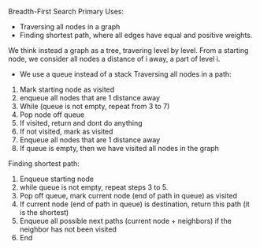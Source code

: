 Breadth-First Search
Primary Uses:
- Traversing all nodes in a graph
- Finding shortest path, where all edges have equal and positive weights. 

We think instead a graph as a tree, travering level by level. From a starting node, we consider all nodes a distance of i away, a part of level i.
- We use a queue instead of a stack
Traversing all nodes in a path:
1. Mark starting node as visited
2. enqueue all nodes that are 1 distance away
3. While (queue is not empty, repeat from 3 to 7)
4. Pop node off queue
5. If visited, return and dont do anything
6. If not visited, mark as visited
7. Enqueue all nodes that are 1 distance away   
8. If queue is empty, then we have visited all nodes in the graph

Finding shortest path:
1. Enqueue starting node
2. while queue is not empty, repeat steps 3 to 5.
3. Pop off queue, mark current node (end of path in queue) as visited
4. If current node (end of path in queue) is destination, return this path (it is the shortest)
5. Enqueue all possible next paths (current node + neighbors) if the neighbor has not been visited
6. End
